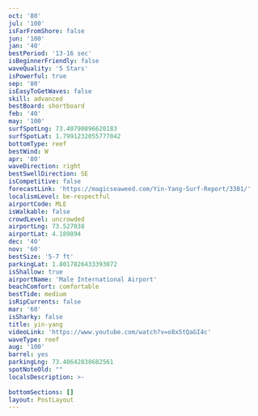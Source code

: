 ```yaml
---
oct: '80'
jul: '100'
isFarFromShore: false
jun: '100'
jan: '40'
bestPeriod: '13-16 sec'
isBeginnerFriendly: false
waveQuality: '5 Stars'
isPowerful: true
sep: '80'
isEasyToGetWaves: false
skill: advanced
bestBoard: shortboard
feb: '40'
may: '100'
surfSpotLng: 73.40790896620183
surfSpotLat: 1.7991232055777042
bottomType: reef
bestWind: W
apr: '80'
waveDirection: right
bestSwellDirection: SE
isCompetitive: false
forecastLink: 'https://magicseaweed.com/Yin-Yang-Surf-Report/3301/'
localismLevel: be-respectful
airportCode: MLE
isWalkable: false
crowdLevel: uncrowded
airportLng: 73.527038
airportLat: 4.189894
dec: '40'
nov: '60'
bestSize: '5-7 ft'
parkingLat: 1.8017826433393072
isShallow: true
airportName: 'Male International Airport'
beachComfort: comfortable
bestTide: medium
isRipCurrents: false
mar: '60'
isSharky: false
title: yin-yang
videoLink: 'https://www.youtube.com/watch?v=o8x5tQaGI4c'
waveType: reef
aug: '100'
barrel: yes
parkingLng: 73.40642838682561
spotNoteOld: ""
localsDescription: >-
 
bottomSections: []
layout: PostLayout
---
```

